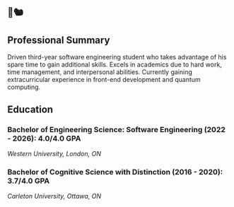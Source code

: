 
## 🌼🐿️

## Professional Summary
Driven third-year software engineering student who takes advantage of his spare time to gain
additional skills. Excels in academics due to hard work, time management, and interpersonal abilities.
Currently gaining extracurricular experience in front-end development and quantum computing.
## Education
### Bachelor of Engineering Science: Software Engineering (2022 - 2026): 4.0/4.0 GPA
*Western University, London, ON*

### Bachelor of Cognitive Science with Distinction (2016 - 2020): 3.7/4.0 GPA
*Carleton University, Ottawa, ON*
